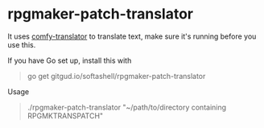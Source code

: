 # rpgmaker-patch-translator

It uses [comfy-translator](https://gitgud.io/softashell/comfy-translator) to translate text, make sure it's running before you use this.

If you have Go set up, install this with
>go get gitgud.io/softashell/rpgmaker-patch-translator

Usage
>./rpgmaker-patch-translator "~/path/to/directory containing RPGMKTRANSPATCH"

